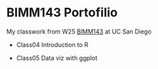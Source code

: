 # BIMM143 Portofilio

My classwork from W25 [BIMM143](https://bioboot.github.io/bimm143_W25/) at UC San Diego

- Class04 Introduction to R

- Class05 Data viz with ggplot
